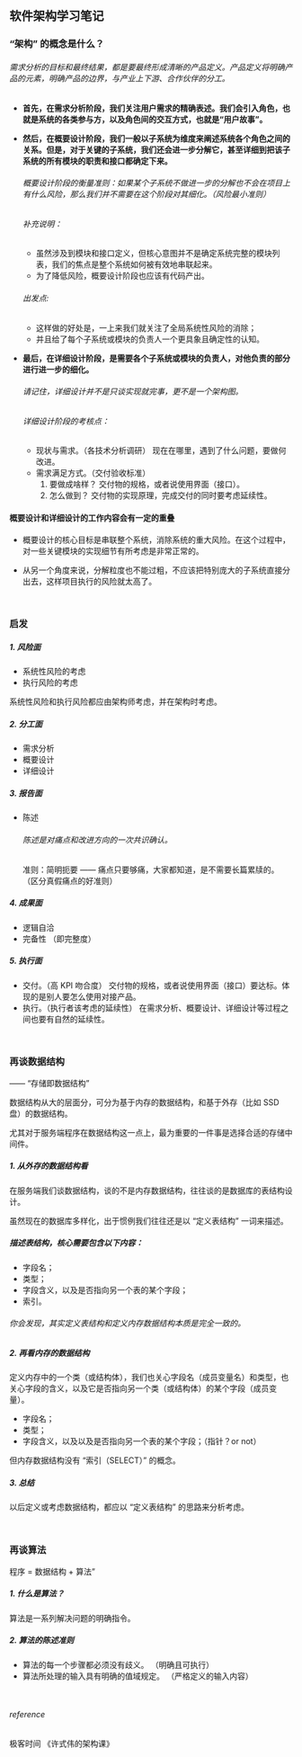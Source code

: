 ## 软件架构学习笔记

### “架构” 的概念是什么？

###### 需求分析的目标和最终结果，都是要最终形成清晰的产品定义。产品定义将明确产品的元素，明确产品的边界，与产业上下游、合作伙伴的分工。

* **首先，在需求分析阶段，我们关注用户需求的精确表述。我们会引入角色，也就是系统的各类参与方，以及角色间的交互方式，也就是“用户故事”。**

* **然后，在概要设计阶段，我们一般以子系统为维度来阐述系统各个角色之间的关系。但是，对于关键的子系统，我们还会进一步分解它，甚至详细到把该子系统的所有模块的职责和接口都确定下来。**
  ###### 概要设计阶段的衡量准则：如果某个子系统不做进一步的分解也不会在项目上有什么风险，那么我们并不需要在这个阶段对其细化。（风险最小准则）

  ###### 补充说明：
    * 虽然涉及到模块和接口定义，但核心意图并不是确定系统完整的模块列表，我们的焦点是整个系统如何被有效地串联起来。
    * 为了降低风险，概要设计阶段也应该有代码产出。

  ###### 出发点:
    * 这样做的好处是，一上来我们就关注了全局系统性风险的消除；
    * 并且给了每个子系统或模块的负责人一个更具象且确定性的认知。

* **最后，在详细设计阶段，是需要各个子系统或模块的负责人，对他负责的部分进行进一步的细化。**
  ###### 请记住，详细设计并不是只谈实现就完事，更不是一个架构图。

  ###### 详细设计阶段的考核点：
    * 现状与需求。（各技术分析调研） 现在在哪里，遇到了什么问题，要做何改进。
    * 需求满足方式。（交付验收标准）
        1. 要做成啥样？ 交付物的规格，或者说使用界面（接口）。
        1. 怎么做到？ 交付物的实现原理，完成交付的同时要考虑延续性。

#### 概要设计和详细设计的工作内容会有一定的重叠
* 概要设计的核心目标是串联整个系统，消除系统的重大风险。在这个过程中，对一些关键模块的实现细节有所考虑是非常正常的。

* 从另一个角度来说，分解粒度也不能过粗，不应该把特别庞大的子系统直接分出去，这样项目执行的风险就太高了。

<br>

### 启发

##### 1. 风险面
* 系统性风险的考虑
* 执行风险的考虑

系统性风险和执行风险都应由架构师考虑，并在架构时考虑。

##### 2. 分工面
* 需求分析
* 概要设计
* 详细设计

##### 3. 报告面
* 陈述
    ###### 陈述是对痛点和改进方向的一次共识确认。
    准则：简明扼要 —— 痛点只要够痛，大家都知道，是不需要长篇累牍的。 （区分真假痛点的好准则）

##### 4. 成果面
* 逻辑自洽
* 完备性 （即完整度）

##### 5. 执行面
* 交付。（高 KPI 吻合度） 交付物的规格，或者说使用界面（接口）要达标。体现的是别人要怎么使用对接产品。
* 执行。（执行者该考虑的延续性） 在需求分析、概要设计、详细设计等过程之间也要有自然的延续性。

<br>

### 再谈数据结构
—— “存储即数据结构”

数据结构从大的层面分，可分为基于内存的数据结构，和基于外存（比如 SSD 盘）的数据结构。

尤其对于服务端程序在数据结构这一点上，最为重要的一件事是选择合适的存储中间件。

##### 1. 从外存的数据结构看
在服务端我们谈数据结构，谈的不是内存数据结构，往往谈的是数据库的表结构设计。

虽然现在的数据库多样化，出于惯例我们往往还是以 “定义表结构” 一词来描述。

##### 描述表结构，核心需要包含以下内容：
* 字段名；
* 类型；
* 字段含义，以及是否指向另一个表的某个字段；
* 索引。

###### 你会发现，其实定义表结构和定义内存数据结构本质是完全一致的。

##### 2. 再看内存的数据结构
定义内存中的一个类（或结构体），我们也关心字段名（成员变量名）和类型，也关心字段的含义，以及它是否指向另一个类（或结构体）的某个字段（成员变量）。

* 字段名；
* 类型；
* 字段含义，以及以及是否指向另一个表的某个字段；（指针？or not）

但内存数据结构没有 “索引（SELECT）” 的概念。

##### 3. 总结
以后定义或考虑数据结构，都应以 “定义表结构” 的思路来分析考虑。

<br>

### 再谈算法
程序 = 数据结构 + 算法”

##### 1. 什么是算法？
算法是一系列解决问题的明确指令。

##### 2. 算法的陈述准则
* 算法的每一个步骤都必须没有歧义。 （明确且可执行）
* 算法所处理的输入具有明确的值域规定。 （严格定义的输入内容）

<br>

###### reference
极客时间 《许式伟的架构课》
